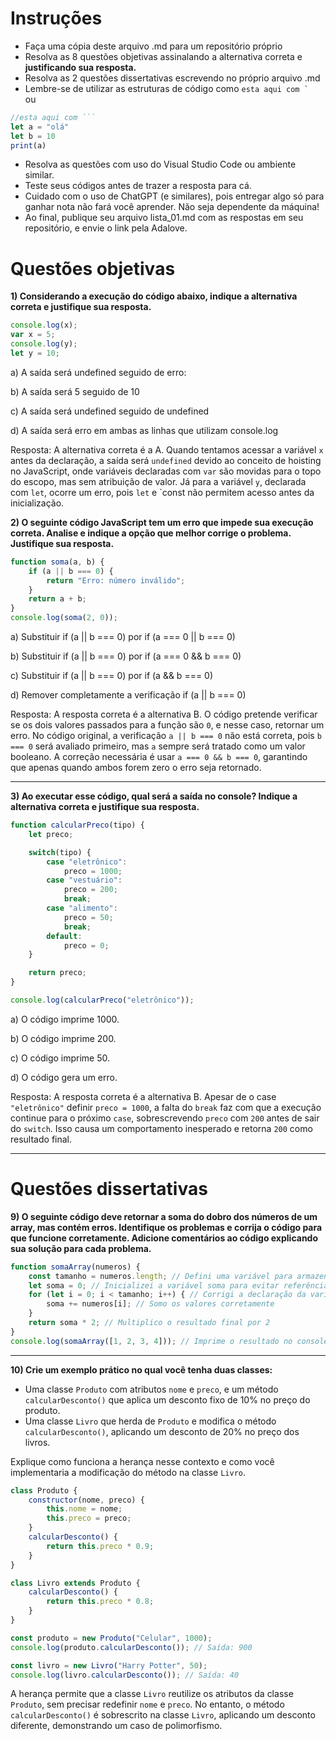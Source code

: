 # Instruções
- Faça uma cópia deste arquivo .md para um repositório próprio
- Resolva as 8 questões objetivas assinalando a alternativa correta e **justificando sua resposta.**
- Resolva as 2 questões dissertativas escrevendo no próprio arquivo .md
- Lembre-se de utilizar as estruturas de código como ``esta aqui com ` `` ou
```javascript
//esta aqui com ```
let a = "olá"
let b = 10
print(a)
```
- Resolva as questões com uso do Visual Studio Code ou ambiente similar.
- Teste seus códigos antes de trazer a resposta para cá.
- Cuidado com o uso de ChatGPT (e similares), pois entregar algo só para ganhar nota não fará você aprender. Não seja dependente da máquina!
- Ao final, publique seu arquivo lista_01.md com as respostas em seu repositório, e envie o link pela Adalove. 

# Questões objetivas
**1) Considerando a execução do código abaixo, indique a alternativa correta e justifique sua resposta.**
```javascript
console.log(x);
var x = 5;
console.log(y);
let y = 10;
```
a) A saída será undefined seguido de erro:

b) A saída será 5 seguido de 10

c) A saída será undefined seguido de undefined

d) A saída será erro em ambas as linhas que utilizam console.log

Resposta:
A alternativa correta é a A. Quando tentamos acessar a variável `x` antes da declaração, a saída será `undefined` devido ao conceito de hoisting no JavaScript, onde variáveis declaradas com `var` são movidas para o topo do escopo, mas sem atribuição de valor. Já para a variável `y`, declarada com `let`, ocorre um erro, pois `let` e `const não permitem acesso antes da inicialização.

**2) O seguinte código JavaScript tem um erro que impede sua execução correta. Analise e indique a opção que melhor corrige o problema. Justifique sua resposta.**
```javascript
function soma(a, b) {
    if (a || b === 0) {
        return "Erro: número inválido";
    }
    return a + b;
}
console.log(soma(2, 0));
```
a) Substituir if (a || b === 0) por if (a === 0 || b === 0)

b) Substituir if (a || b === 0) por if (a === 0 && b === 0)

c) Substituir if (a || b === 0) por if (a && b === 0)

d) Remover completamente a verificação if (a || b === 0)

Resposta:
A resposta correta é a alternativa B. O código pretende verificar se os dois valores passados para a função são `0`, e nesse caso, retornar um erro. No código original, a verificação `a || b === 0` não está correta, pois `b === 0` será avaliado primeiro, mas `a` sempre será tratado como um valor booleano. A correção necessária é usar `a === 0 && b === 0`, garantindo que apenas quando ambos forem zero o erro seja retornado.

_____
**3) Ao executar esse código, qual será a saída no console? Indique a alternativa correta e justifique sua resposta.**
```javascript
function calcularPreco(tipo) {
    let preco;

    switch(tipo) {
        case "eletrônico":
            preco = 1000;
        case "vestuário":
            preco = 200;
            break;
        case "alimento":
            preco = 50;
            break;
        default:
            preco = 0;
    }

    return preco;
}

console.log(calcularPreco("eletrônico"));
```
a) O código imprime 1000.

b) O código imprime 200.

c) O código imprime 50.

d) O código gera um erro.

Resposta:
A resposta correta é a alternativa B. Apesar de o case `"eletrônico"` definir `preco = 1000`, a falta do `break` faz com que a execução continue para o próximo `case`, sobrescrevendo `preco` com `200` antes de sair do `switch`. Isso causa um comportamento inesperado e retorna `200` como resultado final.

_____
# Questões dissertativas
**9) O seguinte código deve retornar a soma do dobro dos números de um array, mas contém erros. Identifique os problemas e corrija o código para que funcione corretamente. Adicione comentários ao código explicando sua solução para cada problema.**
```javascript
function somaArray(numeros) {
    const tamanho = numeros.length; // Defini uma variável para armazenar o tamanho do array
    let soma = 0; // Inicializei a variável soma para evitar referência a um valor indefinido
    for (let i = 0; i < tamanho; i++) { // Corrigi a declaração da variável i, que estava sem let
        soma += numeros[i]; // Somo os valores corretamente
    }
    return soma * 2; // Multiplico o resultado final por 2
}
console.log(somaArray([1, 2, 3, 4])); // Imprime o resultado no console
```
_____
**10) Crie um exemplo prático no qual você tenha duas classes:**

- Uma classe `Produto` com atributos `nome` e `preco`, e um método `calcularDesconto()` que aplica um desconto fixo de 10% no preço do produto.
- Uma classe `Livro` que herda de `Produto` e modifica o método `calcularDesconto()`, aplicando um desconto de 20% no preço dos livros.

Explique como funciona a herança nesse contexto e como você implementaria a modificação do método na classe `Livro`.
```javascript
class Produto {
    constructor(nome, preco) {
        this.nome = nome;
        this.preco = preco;
    }
    calcularDesconto() {
        return this.preco * 0.9;
    }
}

class Livro extends Produto {
    calcularDesconto() {
        return this.preco * 0.8;
    }
}

const produto = new Produto("Celular", 1000);
console.log(produto.calcularDesconto()); // Saída: 900

const livro = new Livro("Harry Potter", 50);
console.log(livro.calcularDesconto()); // Saída: 40
```
A herança permite que a classe `Livro` reutilize os atributos da classe `Produto`, sem precisar redefinir `nome` e `preco`. No entanto, o método `calcularDesconto()` é sobrescrito na classe `Livro`, aplicando um desconto diferente, demonstrando um caso de polimorfismo.
